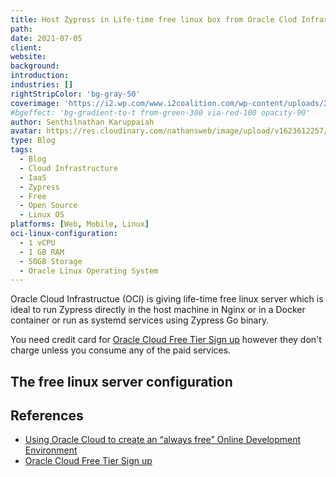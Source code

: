 ```yaml
---
title: Host Zypress in Life-time free linux box from Oracle Clod Infrastructure (OCI)
path: 
date: 2021-07-05
client: 
website: 
background: 
introduction: 
industries: []
rightStripColor: 'bg-gray-50'
coverimage: 'https://i2.wp.com/www.i2coalition.com/wp-content/uploads/2018/10/Oracle-Cloud-Infrastructure.png?w=1500&ssl=1'
#bgeffect: 'bg-gradient-to-t from-green-300 via-red-100 opacity-90'
author: Senthilnathan Karuppaiah
avatar: https://res.cloudinary.com/nathansweb/image/upload/v1623612257/profile/sk_profile_sq.png
type: Blog
tags:
  - Blog
  - Cloud Infrastructure
  - IaaS
  - Zypress
  - Free
  - Open Source
  - Linux OS
platforms: [Web, Mobile, Linux]
oci-linux-configuration:
  - 1 vCPU
  - 1 GB RAM
  - 50GB Storage
  - Oracle Linux Operating System
---
```


Oracle Cloud Infrastructue (OCI) is giving life-time free linux server which is ideal to run Zypress directly in the host machine in Nginx or in a Docker container or run as systemd services using Zypress Go binary.

<!--more-->

You need credit card for [Oracle Cloud Free Tier Sign up](https://signup.cloud.oracle.com/) however they don't charge unless you consume any of the paid services.

## The free linux server configuration

<list :items="oci-linux-configuration"></list>

## References

* [Using Oracle Cloud to create an “always free” Online Development Environment](https://medium.com/geekculture/using-oracle-cloud-to-create-an-always-free-online-development-environment-af00e5bc2a05)
* [Oracle Cloud Free Tier Sign up](https://signup.cloud.oracle.com/)
